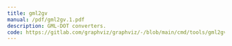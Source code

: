 ```yaml
---
title: gml2gv
manual: /pdf/gml2gv.1.pdf
description: GML-DOT converters.
code: https://gitlab.com/graphviz/graphviz/-/blob/main/cmd/tools/gml2gv.c
---
```

